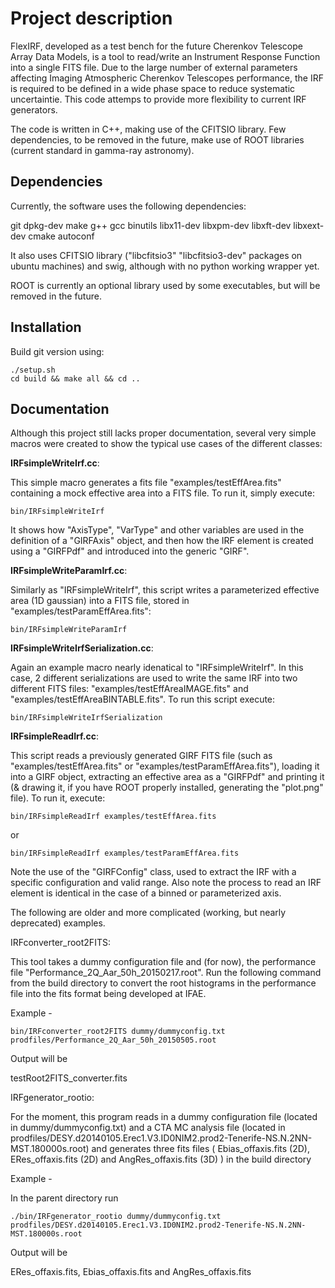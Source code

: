 
Project description
==============

FlexIRF, developed as a test bench for the future Cherenkov Telescope Array Data Models, is a tool to read/write an Instrument Response Function into a single FITS file. Due to the large number of external parameters affecting Imaging Atmospheric Cherenkov Telescopes performance, the IRF is required to be defined in a wide phase space to reduce systematic uncertaintie. This code attemps to provide more flexibility to current IRF generators. 

The code is written in C++, making use of the CFITSIO library. Few dependencies, to be removed in the future, make use of ROOT libraries (current standard in gamma-ray astronomy).


Dependencies
--------------

Currently, the software uses the following dependencies:

git dpkg-dev make g++ gcc binutils libx11-dev libxpm-dev libxft-dev libxext-dev cmake autoconf 

It also uses CFITSIO library ("libcfitsio3" "libcfitsio3-dev" packages on ubuntu machines) and swig, although with no python working wrapper yet.

ROOT is currently an optional library used by some executables, but will be removed in the future.


Installation
--------------

Build git version using:

```shell
./setup.sh
cd build && make all && cd ..
```

Documentation
--------------

Although this project still lacks proper documentation, several very simple macros were created to show the typical use cases of the different classes:

**IRFsimpleWriteIrf.cc**:

This simple macro generates a fits file "examples/testEffArea.fits" containing a mock effective area into a FITS file. To run it, simply execute:

```shell
bin/IRFsimpleWriteIrf
```

It shows how "AxisType", "VarType" and other variables are used in the definition of a "GIRFAxis" object, and then how the IRF element is created using a "GIRFPdf" and introduced into the generic "GIRF".


**IRFsimpleWriteParamIrf.cc**: 

Similarly as "IRFsimpleWriteIrf", this script writes a parameterized effective area (1D gaussian) into a FITS file, stored in "examples/testParamEffArea.fits":

```shell
bin/IRFsimpleWriteParamIrf
```

**IRFsimpleWriteIrfSerialization.cc**: 

Again an example macro nearly idenatical to "IRFsimpleWriteIrf". In this case, 2 different serializations are used to write the same IRF into two different FITS files: "examples/testEffAreaIMAGE.fits" and "examples/testEffAreaBINTABLE.fits". To run this script execute:

```shell
bin/IRFsimpleWriteIrfSerialization
```

**IRFsimpleReadIrf.cc**:

This script reads a previously generated GIRF FITS file (such as "examples/testEffArea.fits" or "examples/testParamEffArea.fits"), loading it into a GIRF object, extracting an effective area as a "GIRFPdf" and printing it (& drawing it, if you have ROOT properly installed, generating the "plot.png" file). To run it, execute:

```shell
bin/IRFsimpleReadIrf examples/testEffArea.fits
```

or 

```shell
bin/IRFsimpleReadIrf examples/testParamEffArea.fits
```

Note the use of the "GIRFConfig" class, used to extract the IRF with a specific configuration and valid range. Also note the process to read an IRF element is identical in the case of a binned or parameterized axis.


The following are older and more complicated (working, but nearly deprecated) examples. 

IRFconverter_root2FITS:

This tool takes a dummy configuration file and (for now), the performance file "Performance_2Q_Aar_50h_20150217.root". Run the following
command from the build directory to convert the root histograms in the performance file into the fits format being developed at IFAE.

Example -

```shell
bin/IRFconverter_root2FITS dummy/dummyconfig.txt prodfiles/Performance_2Q_Aar_50h_20150505.root
```

Output will be

testRoot2FITS_converter.fits

IRFgenerator_rootio:

For the moment, this program reads in a dummy configuration file (located in dummy/dummyconfig.txt) 
and a CTA MC analysis file (located in prodfiles/DESY.d20140105.Erec1.V3.ID0NIM2.prod2-Tenerife-NS.N.2NN-MST.180000s.root) 
and generates three fits files ( Ebias_offaxis.fits (2D), ERes_offaxis.fits (2D) and AngRes_offaxis.fits (3D) ) in the build directory

Example -

In the parent directory run

```shell
./bin/IRFgenerator_rootio dummy/dummyconfig.txt prodfiles/DESY.d20140105.Erec1.V3.ID0NIM2.prod2-Tenerife-NS.N.2NN-MST.180000s.root
```

Output will be 

ERes_offaxis.fits, Ebias_offaxis.fits and AngRes_offaxis.fits

